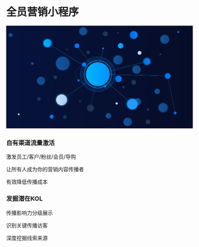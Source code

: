 # 全员营销小程序

![](../.gitbook/assets/image%20%2822%29.png)

### 自有渠道流量激活

激发员工/客户/粉丝/会员/导购

让所有人成为你的营销内容传播者

有效降低传播成本

### 发掘潜在KOL

传播影响力分级展示

识别关键传播访客

深度挖掘线索来源

